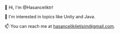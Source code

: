 👋 Hi, I'm @Hasanceliktr!

👀 I'm interested in topics like Unity and Java.

📫 You can reach me at hasancelikiletisim@gmail.com.

<!---
Hasanceliktr/Hasanceliktr is a ✨ special ✨ repository because its `README.md` (this file) appears on your GitHub profile.
You can click the Preview link to take a look at your changes.
--->

